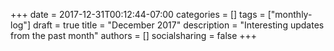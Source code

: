 +++
date = 2017-12-31T00:12:44-07:00
categories = []
tags = ["monthly-log"]
draft = true
title = "December 2017"
description = "Interesting updates from the past month"
authors = []
socialsharing = false
+++